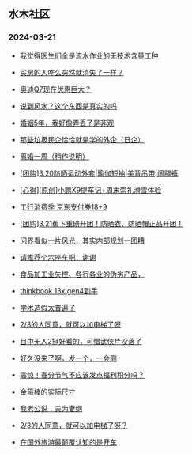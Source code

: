 ## 水木社区 
### 2024-03-21

+ [我觉得医生们全是流水作业的无技术含量工种](https://www.mysmth.net/nForum/article/Shuibuzhao/52269)

+ [买房的人咋么突然就消失了一样？](https://www.mysmth.net/nForum/article/OurEstate/2926280)

+ [奥迪Q7现在优惠巨大？](https://www.mysmth.net/nForum/article/AutoWorld/1944793965)

+ [说到风水？这个东西是真实的吗](https://www.mysmth.net/nForum/article/Weiqi/677748)

+ [婚姻5年，我好像弄丢了是非观](https://www.mysmth.net/nForum/article/FamilyLife/1766626807)

+ [那些垃圾民企恰恰就是学的外企（日企）](https://www.mysmth.net/nForum/article/WorkingLife/11052)

+ [离婚一周（稍作说明）](https://www.mysmth.net/nForum/article/Divorce/2070622)

+ [[团购]3.20防晒运动外套|瑜伽短袖|美背吊带|阔腿裤](https://www.mysmth.net/nForum/article/ADAgent_TG/1319032)

+ [[心得][原创]小鹏X9提车记+周末崇礼滑雪体验](https://www.mysmth.net/nForum/article/GreenAuto/1508440)

+ [工行消费季 京东支付券18+9](https://www.mysmth.net/nForum/article/CouponsLife/4481300)

+ [[团购]3.21蕉下重磅开团！防晒衣、防晒帽正品开团！](https://www.mysmth.net/nForum/article/ADAgent_TG/1319105)

+ [问界看似一片风光，其实内部规划一团糟](https://www.mysmth.net/nForum/article/GreenAuto/1509037)

+ [请推荐个六座车吧，谢谢](https://www.mysmth.net/nForum/article/AutoWorld/1944793062)

+ [食品加工业失控、各行各业的伪劣产品，](https://www.mysmth.net/nForum/article/MyFamily/251653)

+ [thinkbook 13x gen4到手](https://www.mysmth.net/nForum/article/Notebook/1991073)

+ [学术造假太普遍了](https://www.mysmth.net/nForum/article/QingJiao/853858)

+ [2/3的人同意，就可以加电梯了呀](https://www.mysmth.net/nForum/article/OurEstate/2926357)

+ [目中无人2挺好看的，可惜武侠片没落了](https://www.mysmth.net/nForum/article/Movielife/5501)

+ [好久没来了啊，发一个，一会删](https://www.mysmth.net/nForum/article/FashionShow/505628)

+ [震惊！春分节气不应该发点福利积分吗？](https://www.mysmth.net/nForum/article/Single/4590220)

+ [金箍棒的实际尺寸](https://www.mysmth.net/nForum/article/Emprise/386749)

+ [我老公说：夫为妻纲](https://www.mysmth.net/nForum/article/FamilyLife/1766629238)

+ [2/3的人同意，就可以加电梯了呀？](https://www.mysmth.net/nForum/article/OurEstate/2926357)

+ [在国外旅游最颠覆认知的是开车](https://www.mysmth.net/nForum/article/Travel/986003)

